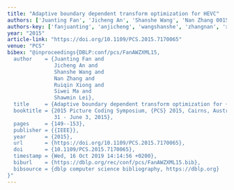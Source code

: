 ```yaml
---
title: "Adaptive boundary dependent transform optimization for HEVC"
authors: ['Juanting Fan', 'Jicheng An', 'Shanshe Wang', 'Nan Zhang 0015', 'Ruiqin Xiong', 'Siwei Ma', 'Shawmin Lei']
authors-key: ['fanjuanting', 'anjicheng', 'wangshanshe', 'zhangnan', 'xiongruiqin', 'masiwei', 'leishawmin']
year: "2015"
article-link: "https://doi.org/10.1109/PCS.2015.7170065"
venue: "PCS"
bibex: "@inproceedings{DBLP:conf/pcs/FanAWZXML15,
  author    = {Juanting Fan and
               Jicheng An and
               Shanshe Wang and
               Nan Zhang and
               Ruiqin Xiong and
               Siwei Ma and
               Shawmin Lei},
  title     = {Adaptive boundary dependent transform optimization for {HEVC}},
  booktitle = {2015 Picture Coding Symposium, {PCS} 2015, Cairns, Australia, May
               31 - June 3, 2015},
  pages     = {149--153},
  publisher = {{IEEE}},
  year      = {2015},
  url       = {https://doi.org/10.1109/PCS.2015.7170065},
  doi       = {10.1109/PCS.2015.7170065},
  timestamp = {Wed, 16 Oct 2019 14:14:56 +0200},
  biburl    = {https://dblp.org/rec/conf/pcs/FanAWZXML15.bib},
  bibsource = {dblp computer science bibliography, https://dblp.org}
}"
---
```

